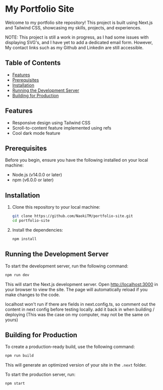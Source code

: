 # My Portfolio Site

Welcome to my portfolio site repository! This project is built using Next.js and Tailwind CSS, showcasing my skills, projects, and experiences.

NOTE: This project is still a work in progress, as I had some issues with displaying SVG's, and I have yet to add a dedicated email form. 
However, My contact links such as my Github and Linkedin are still accessible. 

## Table of Contents

- [Features](#features)
- [Prerequisites](#prerequisites)
- [Installation](#installation)
- [Running the Development Server](#running-the-development-server)
- [Building for Production](#building-for-production)

## Features
- Responsive design using Tailwind CSS
- Scroll-to-content feature implemented using refs
- Cool dark mode feature

## Prerequisites

Before you begin, ensure you have the following installed on your local machine:

- Node.js (v14.0.0 or later)
- npm (v6.0.0 or later)

## Installation

1. Clone this repository to your local machine:

   ```bash
   git clone https://github.com/NaokiTM/portfolio-site.git
   cd portfolio-site
   ```

2. Install the dependencies:

   ```bash
   npm install
   ```

## Running the Development Server

To start the development server, run the following command:

```bash
npm run dev
```

This will start the Next.js development server. Open [http://localhost:3000](http://localhost:3000) in your browser to view the site. The page will automatically reload if you make changes to the code.

localhost won't run if there are fields in next.config.ts, so comment out the content in next config before testing locally. add it back in when building / deploying (This was the case on my computer, may not be the same on yours)

## Building for Production

To create a production-ready build, use the following command:

```bash
npm run build
```

This will generate an optimized version of your site in the `.next` folder.

To start the production server, run:

```bash
npm start
```